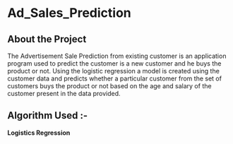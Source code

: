 # Ad_Sales_Prediction

## About the Project
The Advertisement Sale Prediction from existing customer is an application program used to predict the customer is a new customer and he buys the product or not. Using the logistic regression a model is created using the customer data and predicts whether a particular customer from the set of customers buys the product or not based on the age and salary of the customer present in the data provided.

## Algorithm Used :- 
**Logistics Regression**
